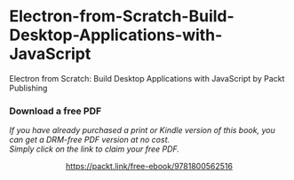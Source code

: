 # Electron-from-Scratch-Build-Desktop-Applications-with-JavaScript
Electron from Scratch: Build Desktop Applications with JavaScript by Packt Publishing
### Download a free PDF

 <i>If you have already purchased a print or Kindle version of this book, you can get a DRM-free PDF version at no cost.<br>Simply click on the link to claim your free PDF.</i>
<p align="center"> <a href="https://packt.link/free-ebook/9781800562516">https://packt.link/free-ebook/9781800562516 </a> </p>
